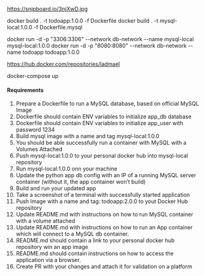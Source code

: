https://snipboard.io/3njXwD.jpg


docker build . -t todoapp:1.0.0 -f Dockerfile
docker build . -t mysql-local:1.0.0 -f Dockerfile.mysql

docker run -d -p "3306:3306" --network db-network --name mysql-local mysql-local:1.0.0
docker run -d -p "8080:8080" --network db-network --name todoapp todoapp:1.0.0

https://hub.docker.com/repositories/ladmael

docker-compose up

#### Requirements
1. Prepare a Dockerfile to run a MySQL database, based on official MySQL Image
2. Dockerfile should contain ENV variables to initialize app_db database
3. Dockerfile should contain ENV variables to initialize app_user with password 1234
4. Build mysql image with a name and tag mysql-local:1.0.0
5. You should be able successfully run a container with MySQL with a Volumes Attached
6. Push mysql-local:1.0.0 to your personal docker hub into mysql-local repository
7. Run mysql-local:1.0.0 onn your machine
8. Update the python app db config with an IP of a running MySQL server container (without it, the app container won’t build)
9. Build and run your updated app
10. Take a screenshot of a terminal with successfully started application
11. Push Image with a name and tag: todoapp:2.0.0 to yout Docker Hub repository
12. Update README.md with instructions on how to run MySQL container with a volume attached
13. Update README.md with instructions on how to run an App container which will connect to a MySQL db container.
14. README.md should contain a link to your personal docker hub repository win an app image
15. README.md should contain instructions on how to access the application via a browser.
16. Create PR with your changes and attach it for validation on a platform
